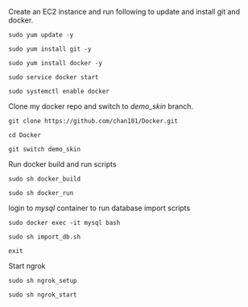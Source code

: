 Create an EC2 instance and run following to update and install git and docker.

`sudo yum update -y`

`sudo yum install git -y`

`sudo yum install docker -y`

`sudo service docker start`

`sudo systemctl enable docker`

Clone my docker repo and switch to *demo_skin* branch.

`git clone https://github.com/chan101/Docker.git`

`cd Docker`

`git switch demo_skin`

Run docker build and run scripts

`sudo sh docker_build`

`sudo sh docker_run`

login to *mysql* container to run database import scripts

`sudo docker exec -it mysql bash`

`sudo sh import_db.sh`

`exit`

Start ngrok

`sudo sh ngrok_setup`

`sudo sh ngrok_start`

